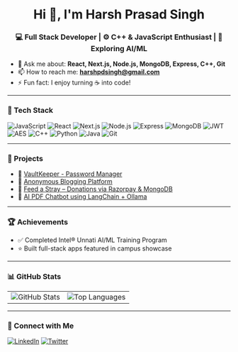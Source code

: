 <h1 align="center">Hi 👋, I'm Harsh Prasad Singh</h1>
<h3 align="center">💻 Full Stack Developer | ⚙️ C++ & JavaScript Enthusiast | 🤖 Exploring AI/ML</h3>

- 💬 Ask me about: **React, Next.js, Node.js, MongoDB, Express, C++, Git**
- 📫 How to reach me: **harshpdsingh@gmail.com**
- ⚡ Fun fact: I enjoy turning ☕ into code!

---

### 🚀 Tech Stack

![JavaScript](https://img.shields.io/badge/-JavaScript-black?style=flat-square&logo=javascript)
![React](https://img.shields.io/badge/-React-black?style=flat-square&logo=react)
![Next.js](https://img.shields.io/badge/-Next.js-black?style=flat-square&logo=next.js)
![Node.js](https://img.shields.io/badge/-Node.js-black?style=flat-square&logo=node.js)
![Express](https://img.shields.io/badge/-Express-black?style=flat-square&logo=express)
![MongoDB](https://img.shields.io/badge/-MongoDB-black?style=flat-square&logo=mongodb)
![JWT](https://img.shields.io/badge/-JWT-black?style=flat-square&logo=jsonwebtokens)
![AES](https://img.shields.io/badge/-AES-black?style=flat-square&logo=veracrypt&logoColor=white)
![C++](https://img.shields.io/badge/-C++-black?style=flat-square&logo=c%2B%2B)
![Python](https://img.shields.io/badge/-Python-black?style=flat-square&logo=python)
![Java](https://img.shields.io/badge/-Java-black?style=flat-square&logo=java)
![Git](https://img.shields.io/badge/-Git-black?style=flat-square&logo=git)


---

### 💼 Projects
- 🔐 [VaultKeeper - Password Manager](https://github.com/harshpdsingh/Password-Manager-MERN)
- 📝 [Anonymous Blogging Platform](https://github.com/harshpdsingh/Secrets-Blog-Website)
- 🐾 [Feed a Stray – Donations via Razorpay & MongoDB](https://github.com/harshpdsingh/Feed-a-Stray)
- 📄 [AI PDF Chatbot using LangChain + Ollama](https://github.com/harshpdsingh/AI-pdf-reader-Chatbot)

---

### 🏆 Achievements
- ✅ Completed Intel® Unnati AI/ML Training Program
- ⭐ Built full-stack apps featured in campus showcase

---
### 📊 GitHub Stats
<table>
  <tr>
    <td>
      <img src="https://github-readme-stats.vercel.app/api?username=harshpdsingh&show_icons=true&theme=radical" alt="GitHub Stats" />
    </td>
    <td>
      <img src="https://github-readme-stats.vercel.app/api/top-langs/?username=harshpdsingh&layout=compact&langs_count=10&theme=radical" alt="Top Languages" />
    </td>
  </tr>
</table>


---

### 🔗 Connect with Me
[![LinkedIn](https://img.shields.io/badge/-LinkedIn-blue?style=flat-square&logo=linkedin)](https://www.linkedin.com/in/harsh-prasad-singh-414655261/)
[![Twitter](https://img.shields.io/badge/-Twitter-1DA1F2?style=flat-square&logo=twitter&logoColor=white)](https://twitter.com/harsh_pd_singh)

